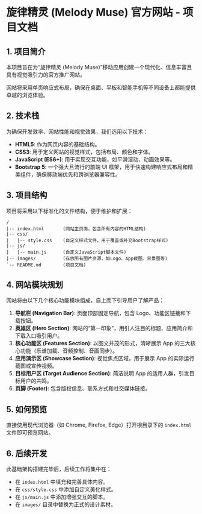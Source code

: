 # 旋律精灵 (Melody Muse) 官方网站 - 项目文档

## 1. 项目简介

本项目旨在为“旋律精灵 (Melody Muse)”移动应用创建一个现代化、信息丰富且具有视觉吸引力的官方推广网站。

网站将采用单页响应式布局，确保在桌面、平板和智能手机等不同设备上都能提供卓越的浏览体验。

## 2. 技术栈

为确保开发效率、网站性能和视觉效果，我们选用以下技术：

*   **HTML5**: 作为网页内容的基础结构。
*   **CSS3**: 用于定义网站的视觉样式，包括布局、颜色和字体。
*   **JavaScript (ES6+)**: 用于实现交互功能，如平滑滚动、动画效果等。
*   **Bootstrap 5**: 一个强大且流行的前端 UI 框架，用于快速构建响应式布局和精美组件，确保移动端优先和跨浏览器兼容性。

## 3. 项目结构

项目将采用以下标准化的文件结构，便于维护和扩展：

```
/
|-- index.html       (网站主页面，包含所有内容的HTML结构)
|-- css/
|   |-- style.css    (自定义样式文件，用于覆盖或补充Bootstrap样式)
|-- js/
|   |-- main.js      (自定义JavaScript脚本文件)
|-- images/          (存放所有图片资源，如Logo、App截图、背景图等)
`-- README.md        (项目文档)
```

## 4. 网站模块规划

网站将由以下几个核心功能模块组成，自上而下引导用户了解产品：

1.  **导航栏 (Navigation Bar)**: 页面顶部固定导航，包含 Logo、功能区链接和下载按钮。
2.  **英雄区 (Hero Section)**: 网站的“第一印象”，用引人注目的标题、应用简介和下载入口吸引用户。
3.  **核心功能区 (Features Section)**: 以图文并茂的形式，清晰展示 App 的三大核心功能（乐谱加载、音频控制、音画同步）。
4.  **应用演示区 (Showcase Section)**: 视觉焦点区域，用于展示 App 的实际运行截图或宣传视频。
5.  **目标用户区 (Target Audience Section)**: 简洁说明 App 的适用人群，引发目标用户的共鸣。
6.  **页脚 (Footer)**: 包含版权信息、联系方式和社交媒体链接。

## 5. 如何预览

直接使用现代浏览器（如 Chrome, Firefox, Edge）打开根目录下的 `index.html` 文件即可预览网站。

## 6. 后续开发

此基础架构搭建完毕后，后续工作将集中在：
*   在 `index.html` 中填充和完善具体内容。
*   在 `css/style.css` 中添加自定义美化样式。
*   在 `js/main.js` 中添加增强交互的脚本。
*   在 `images/` 目录中替换为正式的设计素材。
